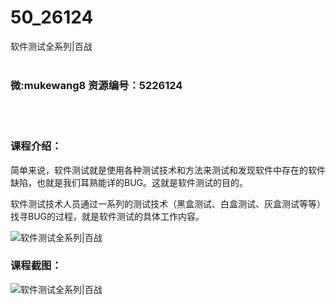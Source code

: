 # 50_26124
软件测试全系列|百战
<br/></br>
<h3>微:mukewang8 资源编号：5226124</h3>
<br/></br>
<h3>课程介绍：</h3>
<p>简单来说，<a title="查看与 软件测试 相关的文章" target="_blank">软件测试</a>就是使用各种测试技术和方法来测试和发现软件中存在的软件缺陷，也就是我们耳熟能详的BUG。这就是<a title="查看与 软件测试 相关的文章" target="_blank">软件测试</a>的目的。</p>
<p>软件测试技术人员通过一系列的测试技术（黑盒测试、白盒测试、灰盒测试等等）找寻BUG的过程，就是软件测试的具体工作内容。</p>
<p><img src="https://www.ko996.com/wp-content/uploads/img/2022/08/1-126-300x159.png" alt="软件测试全系列|百战"></p>
<div class="info-desc">
<h3>课程截图：</h3>
<p><img src="https://www.ko996.com/wp-content/uploads/img/2022/08/2-120.png" alt="软件测试全系列|百战"></p>


			
</div>
